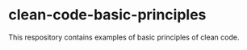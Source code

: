 # clean-code-basic-principles
This respository contains examples of basic principles of clean code.

